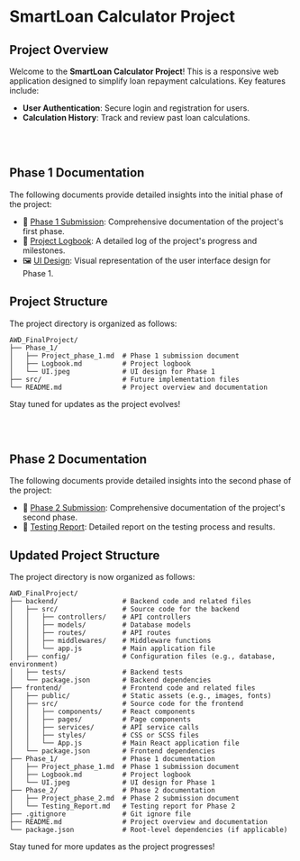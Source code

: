 # SmartLoan Calculator Project

## Project Overview

Welcome to the **SmartLoan Calculator Project**! This is a responsive web application designed to simplify loan repayment calculations. Key features include:
- **User Authentication**: Secure login and registration for users.
- **Calculation History**: Track and review past loan calculations.

<br><br>
## Phase 1 Documentation

The following documents provide detailed insights into the initial phase of the project:
- 📄 [Phase 1 Submission](Phase_1/Project_phase_1.md): Comprehensive documentation of the project's first phase.
- 📘 [Project Logbook](Phase_1/Logbook.md): A detailed log of the project's progress and milestones.
- 🖼️ [UI Design](Phase_1/UI.jpeg): Visual representation of the user interface design for Phase 1.
 

## Project Structure

The project directory is organized as follows:

```
AWD_FinalProject/
├── Phase_1/
│   ├── Project_phase_1.md  # Phase 1 submission document
│   ├── Logbook.md          # Project logbook
│   └── UI.jpeg             # UI design for Phase 1
├── src/                    # Future implementation files
└── README.md               # Project overview and documentation
```

Stay tuned for updates as the project evolves!

<br><br>
## Phase 2 Documentation

The following documents provide detailed insights into the second phase of the project:
- 📄 [Phase 2 Submission](Phase_2/Project_phase_2.md): Comprehensive documentation of the project's second phase.
- 📘 [Testing Report](Phase_2/Testing_Report.md): Detailed report on the testing process and results.

## Updated Project Structure

The project directory is now organized as follows:

```
AWD_FinalProject/
├── backend/                # Backend code and related files
│   ├── src/                # Source code for the backend
│   │   ├── controllers/    # API controllers
│   │   ├── models/         # Database models
│   │   ├── routes/         # API routes
│   │   ├── middlewares/    # Middleware functions
│   │   └── app.js          # Main application file
│   ├── config/             # Configuration files (e.g., database, environment)
│   ├── tests/              # Backend tests
│   └── package.json        # Backend dependencies
├── frontend/               # Frontend code and related files
│   ├── public/             # Static assets (e.g., images, fonts)
│   ├── src/                # Source code for the frontend
│   │   ├── components/     # React components
│   │   ├── pages/          # Page components
│   │   ├── services/       # API service calls
│   │   ├── styles/         # CSS or SCSS files
│   │   └── App.js          # Main React application file
│   └── package.json        # Frontend dependencies
├── Phase_1/                # Phase 1 documentation
│   ├── Project_phase_1.md  # Phase 1 submission document
│   ├── Logbook.md          # Project logbook
│   └── UI.jpeg             # UI design for Phase 1
├── Phase_2/                # Phase 2 documentation
│   ├── Project_phase_2.md  # Phase 2 submission document
│   └── Testing_Report.md   # Testing report for Phase 2
├── .gitignore              # Git ignore file
├── README.md               # Project overview and documentation
└── package.json            # Root-level dependencies (if applicable)
```

Stay tuned for more updates as the project progresses!